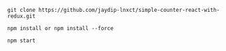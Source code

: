 `git clone https://github.com/jaydip-lnxct/simple-counter-react-with-redux.git`


`npm install or npm install --force`

`npm start`
